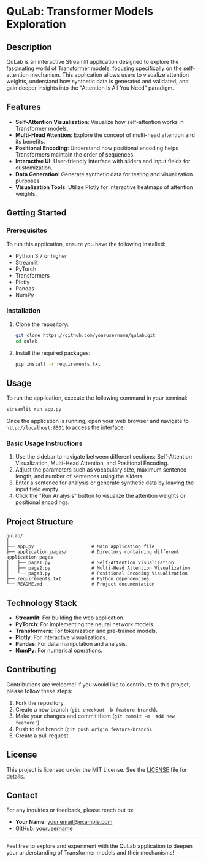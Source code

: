# QuLab: Transformer Models Exploration

## Description
QuLab is an interactive Streamlit application designed to explore the fascinating world of Transformer models, focusing specifically on the self-attention mechanism. This application allows users to visualize attention weights, understand how synthetic data is generated and validated, and gain deeper insights into the "Attention Is All You Need" paradigm.

## Features
- **Self-Attention Visualization**: Visualize how self-attention works in Transformer models.
- **Multi-Head Attention**: Explore the concept of multi-head attention and its benefits.
- **Positional Encoding**: Understand how positional encoding helps Transformers maintain the order of sequences.
- **Interactive UI**: User-friendly interface with sliders and input fields for customization.
- **Data Generation**: Generate synthetic data for testing and visualization purposes.
- **Visualization Tools**: Utilize Plotly for interactive heatmaps of attention weights.

## Getting Started

### Prerequisites
To run this application, ensure you have the following installed:
- Python 3.7 or higher
- Streamlit
- PyTorch
- Transformers
- Plotly
- Pandas
- NumPy

### Installation
1. Clone the repository:
   ```bash
   git clone https://github.com/yourusername/qulab.git
   cd qulab
   ```
2. Install the required packages:
   ```bash
   pip install -r requirements.txt
   ```

## Usage
To run the application, execute the following command in your terminal:
```bash
streamlit run app.py
```
Once the application is running, open your web browser and navigate to `http://localhost:8501` to access the interface.

### Basic Usage Instructions
1. Use the sidebar to navigate between different sections: Self-Attention Visualization, Multi-Head Attention, and Positional Encoding.
2. Adjust the parameters such as vocabulary size, maximum sentence length, and number of sentences using the sliders.
3. Enter a sentence for analysis or generate synthetic data by leaving the input field empty.
4. Click the "Run Analysis" button to visualize the attention weights or positional encodings.

## Project Structure
```
qulab/
│
├── app.py                     # Main application file
├── application_pages/         # Directory containing different application pages
│   ├── page1.py               # Self-Attention Visualization
│   ├── page2.py               # Multi-Head Attention Visualization
│   └── page3.py               # Positional Encoding Visualization
├── requirements.txt           # Python dependencies
└── README.md                  # Project documentation
```

## Technology Stack
- **Streamlit**: For building the web application.
- **PyTorch**: For implementing the neural network models.
- **Transformers**: For tokenization and pre-trained models.
- **Plotly**: For interactive visualizations.
- **Pandas**: For data manipulation and analysis.
- **NumPy**: For numerical operations.

## Contributing
Contributions are welcome! If you would like to contribute to this project, please follow these steps:
1. Fork the repository.
2. Create a new branch (`git checkout -b feature-branch`).
3. Make your changes and commit them (`git commit -m 'Add new feature'`).
4. Push to the branch (`git push origin feature-branch`).
5. Create a pull request.

## License
This project is licensed under the MIT License. See the [LICENSE](LICENSE) file for details.

## Contact
For any inquiries or feedback, please reach out to:
- **Your Name**: [your.email@example.com](mailto:your.email@example.com)
- GitHub: [yourusername](https://github.com/yourusername)

---

Feel free to explore and experiment with the QuLab application to deepen your understanding of Transformer models and their mechanisms!
